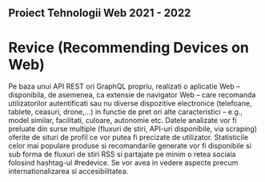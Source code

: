 ## Proiect Tehnologii Web 2021 - 2022 
# Revice (Recommending Devices on Web)

Pe baza unui API REST ori GraphQL propriu, realizati o aplicatie Web – disponibila, de asemenea, ca extensie de navigator Web – care recomanda utilizatorilor autentificati sau nu diverse dispozitive electronice (telefoane, tablete, ceasuri, drone,…) in functie de pret ori alte caracteristici – e.g., model similar, facilitati, culoare, autonomie etc. Datele analizate vor fi preluate din surse multiple (fluxuri de stiri, API-uri disponibile, via scraping) oferite de situri de profil ce vor putea fi precizate de utilizator. Statisticile celor mai populare produse si recomandarile generate vor fi disponibile si sub forma de fluxuri de stiri RSS si partajate pe minim o retea sociala folosind hashtag-ul #redevice. Se vor avea in vedere aspecte precum internationalizarea si accesibilitatea.
